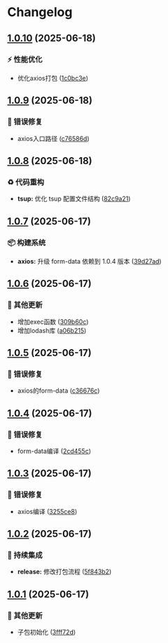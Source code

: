 # Changelog

## [1.0.10](https://github.com/CandriaJS/core-lib/compare/axios-v1.0.9...axios-v1.0.10) (2025-06-18)


### ⚡️ 性能优化

* 优化axios打包 ([1c0bc3e](https://github.com/CandriaJS/core-lib/commit/1c0bc3ea12c85effabb493a9b656c461e1cb6b75))

## [1.0.9](https://github.com/CandriaJS/core-lib/compare/axios-v1.0.8...axios-v1.0.9) (2025-06-18)


### 🐛 错误修复

* axios入口路径 ([c76586d](https://github.com/CandriaJS/core-lib/commit/c76586ddc1ad26ef3a6dd03cf6ccda3d7f15e8d7))

## [1.0.8](https://github.com/CandriaJS/core-lib/compare/axios-v1.0.7...axios-v1.0.8) (2025-06-18)


### ♻️ 代码重构

* **tsup:** 优化 tsup 配置文件结构 ([82c9a21](https://github.com/CandriaJS/core-lib/commit/82c9a210167744b82525360c7f5e73b95566576f))

## [1.0.7](https://github.com/CandriaJS/core-lib/compare/axios-v1.0.6...axios-v1.0.7) (2025-06-17)


### 📦️ 构建系统

* **axios:** 升级 form-data 依赖到 1.0.4 版本 ([39d27ad](https://github.com/CandriaJS/core-lib/commit/39d27ad0e340d301521bf24d49d995173e87fd19))

## [1.0.6](https://github.com/CandriaJS/core-lib/compare/axios-v1.0.5...axios-v1.0.6) (2025-06-17)


### 🔧 其他更新

* 增加exec函数 ([309b60c](https://github.com/CandriaJS/core-lib/commit/309b60c239f61303c3829ef740b46fb64d4da521))
* 增加lodash库 ([a06b215](https://github.com/CandriaJS/core-lib/commit/a06b215ccf524f2251973f7a5f4cfbd0be4d0757))

## [1.0.5](https://github.com/CandriaJS/core-lib/compare/axios-v1.0.4...axios-v1.0.5) (2025-06-17)


### 🐛 错误修复

* axios的form-data ([c36676c](https://github.com/CandriaJS/core-lib/commit/c36676cce24b2148a2434d167da686f83c970f0e))

## [1.0.4](https://github.com/CandriaJS/core-lib/compare/axios-v1.0.3...axios-v1.0.4) (2025-06-17)


### 🐛 错误修复

* form-data编译 ([2cd455c](https://github.com/CandriaJS/core-lib/commit/2cd455c5e548453d5f94ab99a99e3dd7b135556a))

## [1.0.3](https://github.com/CandriaJS/core-lib/compare/axios-v1.0.2...axios-v1.0.3) (2025-06-17)


### 🐛 错误修复

* axios编译 ([3255ce8](https://github.com/CandriaJS/core-lib/commit/3255ce84f7b6f3873c83bb0168261fd8203e3aa3))

## [1.0.2](https://github.com/CandriaJS/core-lib/compare/axios-v1.0.1...axios-v1.0.2) (2025-06-17)


### 🎡 持续集成

* **release:** 修改打包流程 ([5f843b2](https://github.com/CandriaJS/core-lib/commit/5f843b2dcedc3557c9f1336750caed0af08251a2))

## [1.0.1](https://github.com/CandriaJS/core-lib/compare/axios-v1.0.0...axios-v1.0.1) (2025-06-17)


### 🔧 其他更新

* 子包初始化 ([3fff72d](https://github.com/CandriaJS/core-lib/commit/3fff72d718a33d31cbbf8606d63a7515a5e775e4))
